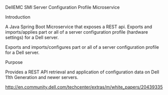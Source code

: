 DellEMC SMI Server Configuration Profile Microservice

Introduction

A Java Spring Boot Microservice that exposes a REST api. Exports and imports/applies part or all of a server configuration profile (hardware settings) for a Dell server.

Exports and imports/configures part or all of a server configuration profile for a Dell server.

Purpose

Provides a REST API retrieval and application of configuration data on Dell 11th Generation and newer servers.

http://en.community.dell.com/techcenter/extras/m/white_papers/20439335